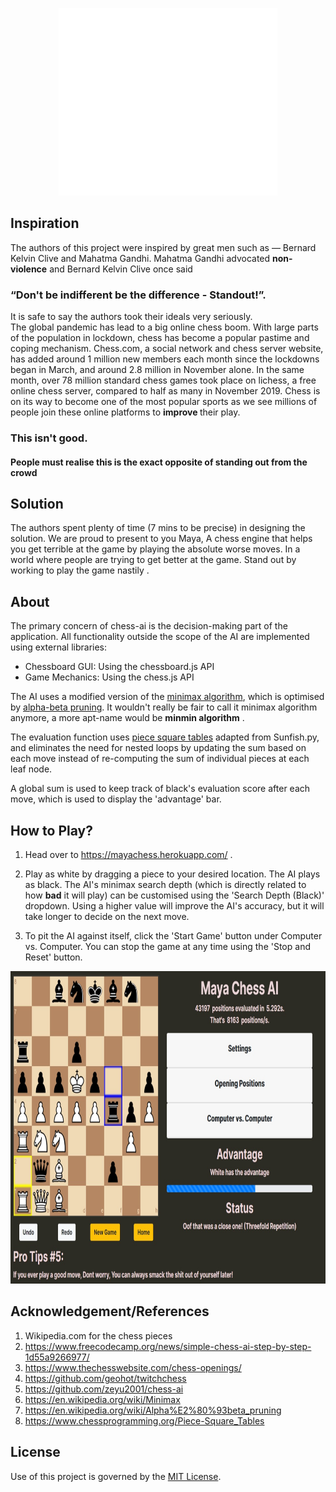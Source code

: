 <p align="center">
<img src= "mayalogo.png" width="350" height="300">
</p>

## Inspiration
The authors of this project were inspired by great men such as ― Bernard Kelvin Clive and Mahatma Gandhi. Mahatma Gandhi advocated <b>non-violence</b> and Bernard Kelvin Clive once said<br> <h3>“Don't be indifferent be the difference - Standout!”. </h3>
It is safe to say the authors took their ideals very seriously. <br>
The global pandemic has lead to a big online chess boom. With large parts of the population in lockdown, chess has become a popular pastime and coping mechanism. Chess.com, a social network and chess server website, has added around 1 million new members each month since the lockdowns began in March, and around 2.8 million in November alone. In the same month, over 78 million standard chess games took place on lichess, a free online chess server, compared to half as many in November 2019. Chess is on its way to become one of the most popular sports as we see millions of people join these online platforms to <b>improve </b>their play.
<h3> This isn't good. </h3>
<h4> People must realise this is the exact <b>opposite</b> of <b>standing out</b> from the crowd  </h4>

## Solution
The authors spent plenty of time (7 mins to be precise) in designing the solution. We are proud to present to you Maya, A chess engine that helps you get terrible at the game by playing the absolute worse moves.
In a world where people are trying to get better at the game. Stand out by working to play the game nastily .
## About
 

The primary concern of chess-ai is the decision-making part of the application. All functionality outside the scope of the AI are implemented using external libraries:
- Chessboard GUI: Using the chessboard.js API
- Game Mechanics: Using the chess.js API

The AI uses a modified version of the [minimax algorithm](https://en.wikipedia.org/wiki/Minimax), which is optimised by [alpha-beta pruning](https://en.wikipedia.org/wiki/Alpha%E2%80%93beta_pruning). It wouldn't really be fair to call it minimax algorithm anymore, a more apt-name would be <b>minmin algorithm</b> .

The evaluation function uses [piece square tables](https://www.chessprogramming.org/Piece-Square_Tables) adapted from Sunfish.py, and eliminates the need for nested loops by updating the sum based on each move instead of re-computing the sum of individual pieces at each leaf node.

A global sum is used to keep track of black's evaluation score after each move, which is used to display the 'advantage' bar. 

## How to Play?
1. Head over to https://mayachess.herokuapp.com/ .

2. Play as white by dragging a piece to your desired location. The AI plays as black. The AI's minimax search depth (which is directly related to how <b>bad</b> it will play) can be customised using the 'Search Depth (Black)' dropdown. Using a higher value will improve the AI's accuracy, but it will take longer to decide on the next move.

3. To pit the AI against itself, click the 'Start Game' button under Computer vs. Computer. You can stop the game at any time using the 'Stop and Reset' button.
<p align="center">
<img src="Game-screenshot-1.jpeg" width ="800" height="500">
</p>

## Acknowledgement/References
1. Wikipedia.com for the chess pieces
2. https://www.freecodecamp.org/news/simple-chess-ai-step-by-step-1d55a9266977/
3. https://www.thechesswebsite.com/chess-openings/
4. https://github.com/geohot/twitchchess
5. https://github.com/zeyu2001/chess-ai
6. https://en.wikipedia.org/wiki/Minimax
7. https://en.wikipedia.org/wiki/Alpha%E2%80%93beta_pruning
8. https://www.chessprogramming.org/Piece-Square_Tables

## License
Use of this project is governed by the [MIT License](LICENSE).
